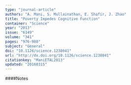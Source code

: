 ```yaml
---
type: "journal-article"
authors: "A. Mani, S. Mullainathan, E. Shafir, J. Zhao"
title: "Poverty Impedes Cognitive Function"
container: "Science"
year: "2013"
issue: "6149"
volume: "341"
pages: "976-980"
subject: "General"
doi: "10.1126/science.1238041"
url: "http://dx.doi.org/10.1126/science.1238041"
citationkey: "ManiETAL2013"
updated: "20160315"
---
```


####Notes
